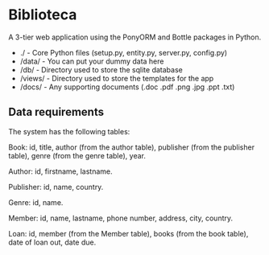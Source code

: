 # Biblioteca
A 3-tier web application using the PonyORM and Bottle packages in Python.

- ./ - Core Python files (setup.py, entity.py, server.py, config.py)
- /data/ - You can put your dummy data here
- /db/ - Directory used to store the sqlite database
- /views/ - Directory used to store the templates for the app
- /docs/ - Any supporting documents (.doc .pdf .png .jpg .ppt .txt)

## Data requirements

The system has the following tables:

Book: id, title, author (from the author table), publisher (from the publisher table), genre (from the genre table), year.

Author: id, firstname, lastname.

Publisher: id, name, country.

Genre: id, name.

Member: id, name, lastname, phone number, address, city, country.

Loan: id, member (from the Member table), books (from the book table), date of loan out, date due.

